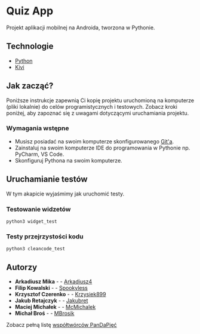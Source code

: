 # Quiz App

Projekt aplikacji mobilnej na Androida, tworzona w Pythonie. 

## Technologie
* [Python](https://www.python.org/)
* [Kivi](https://kivy.org/)

## Jak zacząć?

Poniższe instrukcje zapewnią Ci kopię projektu uruchomioną na komputerze (pliki lokalnie) do celów programistycznych i testowych. Zobacz kroki poniżej, aby zapoznać się z uwagami dotyczącymi uruchamiania projektu.

### Wymagania wstępne

* Musisz posiadać na swoim komputerze skonfigurowanego [Git'a](https://git-scm.com/). 
* Zainstaluj na swoim komputerze IDE do programowania w Pythonie np. PyCharm, VS Code. 
* Skonfiguruj Pythona na swoim komputerze.


## Uruchamianie testów

W tym akapicie wyjaśmimy jak uruchomić testy.

### Testowanie widzetów

```
python3 widget_test
```

### Testy przejrzystości kodu

```
python3 cleancode_test
```
## Autorzy

* **Arkadiusz Mika** - - [Arkadiusz4](https://github.com/Arkadiusz4)
* **Filip Kowalski** - - [Spookyless](https://github.com/Spookyless)
* **Krzysztof Czerenko** - - [Krzysiek899](https://github.com/Krzysiek899)
* **Jakub Retajczyk** - - [Jakubret](https://github.com/jakubret)
* **Maciej Michałek** - - [McMichalek](https://github.com/McMichalek)
* **Michał Broś** - - [MBrosik](https://github.com/MBrosik)

Zobacz pełną listę [współtwórców PanDaPięć](https://github.com/orgs/AGH-Narzedzia-Informatyczne-2022-2023/teams/pandapiec/members)